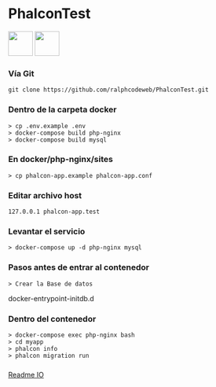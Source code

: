 # PhalconTest

<img src="https://files.readme.io/5cb6609-phalcon-icon.png" width="50">
<img src="https://files.readme.io/2b2cab6-jses6.png" width="50">


### Vía Git

```
git clone https://github.com/ralphcodeweb/PhalconTest.git
```

### Dentro de la carpeta docker

```
> cp .env.example .env
> docker-compose build php-nginx
> docker-compose build mysql
```

### En docker/php-nginx/sites
```
> cp phalcon-app.example phalcon-app.conf
```
### Editar archivo host
```
127.0.0.1 phalcon-app.test
```
### Levantar el servicio
```
> docker-compose up -d php-nginx mysql
```
### Pasos antes de entrar al contenedor
```
> Crear la Base de datos
```

docker-entrypoint-initdb.d
### Dentro del contenedor
```
> docker-compose exec php-nginx bash
> cd myapp
> phalcon info
> phalcon migration run
```

###
[Readme IO](https://phalcontest.readme.io/docs/getting-started)